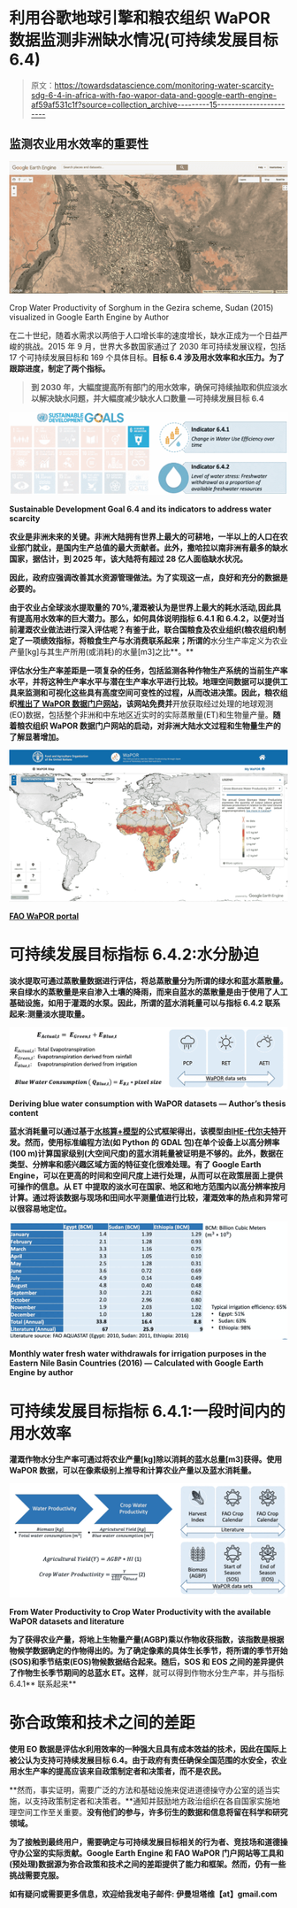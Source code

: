 # 利用谷歌地球引擎和粮农组织 WaPOR 数据监测非洲缺水情况(可持续发展目标 6.4)

> 原文：<https://towardsdatascience.com/monitoring-water-scarcity-sdg-6-4-in-africa-with-fao-wapor-data-and-google-earth-engine-af59af531c1f?source=collection_archive---------15----------------------->

## 监测农业用水效率的重要性

![](img/62e5ce69d9b8b41fa098f54aa1b6d8be.png)

Crop Water Productivity of Sorghum in the Gezira scheme, Sudan (2015) visualized in Google Earth Engine by Author

在二十世纪，随着水需求以两倍于人口增长率的速度增长，缺水正成为一个日益严峻的挑战。2015 年 9 月，世界大多数国家通过了 2030 年可持续发展议程，包括 17 个可持续发展目标和 169 个具体目标。**目标 6.4 涉及用水效率和水压力。为了跟踪进度，制定了**[](http://www.fao.org/sustainable-development-goals/indicators/641/en/)****两个指标。****

> **到 2030 年，大幅度提高所有部门的用水效率，确保可持续抽取和供应淡水以解决缺水问题，并大幅度减少缺水人口数量
> —可持续发展目标 6.4**

**![](img/feb787a1eccdd0b6062f974944789bbc.png)**

**Sustainable Development Goal 6.4 and its indicators to address water scarcity**

**农业是非洲未来的关键。非洲大陆拥有世界上最大的可耕地，一半以上的人口在农业部门就业，是国内生产总值的最大贡献者。此外，撒哈拉以南非洲有最多的缺水国家，据估计，到 2025 年，该大陆将有超过 28 亿人面临缺水状况。**

**因此，政府应强调改善其水资源管理做法。为了实现这一点，**良好和充分的数据是必要的。****

**由于农业占全球淡水提取量的 70%,**灌溉被认为是世界上最大的耗水活动**,因此具有提高用水效率的巨大潜力。那么，如何具体说明指标 6.4.1 和 6.4.2，以便对当前灌溉农业做法进行深入评估呢？有鉴于此，联合国粮食及农业组织(粮农组织)制定了一项绩效指标，将粮食生产与水消费联系起来；所谓的**水分生产率定义为农业产量[kg]与其生产所用(或消耗)的水量[m3]之比**。**

**评估水分生产率差距是一项复杂的任务，包括监测各种作物生产系统的当前生产率水平，并将这种生产率水平与潜在生产率水平进行比较。地理空间数据可以提供工具来监测和可视化这些具有高度空间可变性的过程，从而改进决策。因此，粮农组织[推出了 WaPOR 数据门户网站](https://wapor.apps.fao.org/home/1)，该网站免费并**开放获取经过处理的地球观测(EO)数据，包括整个非洲和中东地区近实时的实际蒸散量(ET)和生物量产量。**随着粮农组织 WaPOR 数据门户网站的启动，对非洲大陆水文过程和生物量生产的了解显著增加。**

**![](img/58945b843b430d16078267abba3e7712.png)**

**[FAO WaPOR portal](https://wapor.apps.fao.org/home/WAPOR_2/1)**

# ****可持续发展目标指标 6.4.2:水分胁迫****

**淡水提取可通过蒸散量数据进行评估，将总蒸散量分为所谓的绿水和蓝水蒸散量。来自绿水的蒸散量是来自渗入土壤的降雨，而来自蓝水的蒸散量是由于使用了人工基础设施，如用于灌溉的水泵。**因此，所谓的蓝水消耗量可以与指标 6.4.2 联系起来:测量淡水提取量。****

**![](img/a74f68a522f306052de948c67c790b89.png)**

**Deriving blue water consumption with WaPOR datasets — Author’s thesis content**

**蓝水消耗量可以通过基于[水核算+模型](http://wateraccounting.org/index.html)的公式框架得出，该模型由[IHE-代尔夫特](https://www.un-ihe.org/)开发。然而，使用标准编程方法(如 Python 的 GDAL 包)在单个设备上以高分辨率(100 m)计算国家级别(大空间尺度)的蓝水消耗量被证明是不够的。此外，数据在类型、分辨率和感兴趣区域方面的特征变化很难处理。有了 Google Earth Engine，可以在更高的时间和空间尺度上进行处理，从而可以在政策层面上提供可操作的信息。从 ET 中提取的淡水可在国家、地区和地方范围内以高分辨率按月计算。通过将该数据与现场和田间水平测量值进行比较，**灌溉效率的热点和异常可以很容易地定位。****

**![](img/2c25e1c681f64bea622a79ff89e2bee9.png)**

**Monthly water fresh water withdrawals for irrigation purposes in the Eastern Nile Basin Countries (2016) — Calculated with Google Earth Engine by author**

# **可持续发展目标指标 6.4.1:一段时间内的用水效率**

**灌溉作物水分生产率可通过将农业产量[kg]除以消耗的蓝水总量[m3]获得。使用 WaPOR 数据，可以在像素级别上推导和计算农业产量以及蓝水消耗量。**

**![](img/dd2315728947fa34252b01968cec12d2.png)**

**From Water Productivity to Crop Water Productivity with the available WaPOR datasets and literature**

**为了获得农业产量，将地上生物量产量(AGBP)乘以作物收获指数，该指数是根据物候学数据确定的作物得出的。为了确定像素的具体生长季节，将所谓的季节开始(SOS)和季节结束(EOS)物候数据结合起来。随后，SOS 和 EOS 之间的差异提供了作物生长季节期间的总蓝水 ET。这样**，就可以得到作物水分生产率，并与指标 6.4.1** 联系起来**

# ****弥合政策和技术之间的差距****

**使用 EO 数据是评估水利用效率的一种强大且具有成本效益的技术，因此在国际上被公认为支持可持续发展目标 6.4。由于政府有责任确保全国范围的水安全，农业用水生产率的提高应该来自政策制定者和决策者，而不是农民。**

**然而，事实证明，需要广泛的方法和基础设施来促进道德操守办公室的适当实施，以支持政策制定者和决策者。**通知并鼓励地方政治组织在各自国家实施地理空间工作至关重要。**没有他们的参与，许多衍生的数据和信息将留在科学和研究领域。**

**为了接触到最终用户，需要确定与可持续发展目标相关的行为者、竞技场和道德操守办公室的实际贡献。Google Earth Engine 和 FAO WaPOR 门户网站等工具和(预处理)数据源为弥合政策和技术之间的差距提供了能力和框架。然而，仍有一些挑战需要克服。**

**如有疑问或需要更多信息，欢迎给我发电子邮件:
伊曼坦塔维【at】gmail.com**